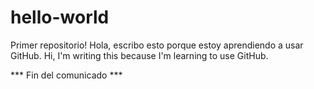 # hello-world
Primer repositorio!
Hola, escribo esto porque estoy aprendiendo a usar GitHub.
Hi, I'm writing this because I'm learning to use GitHub.

*** Fin del comunicado ***
